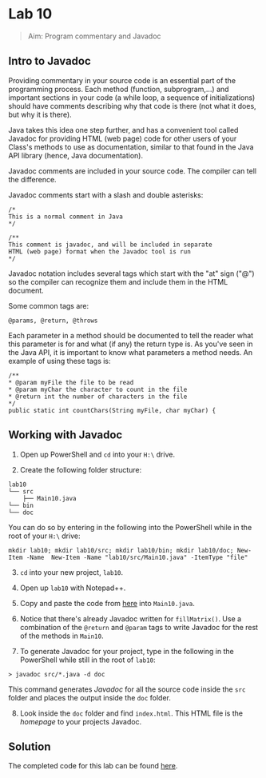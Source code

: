 # Lab 10

> Aim: Program commentary and Javadoc

## Intro to Javadoc
Providing commentary in your source code is an essential part of the programming process. Each method (function, subprogram,…) and important
sections in your code (a while loop, a sequence of initializations) should have comments
describing why that code is there (not what it does, but why it is there).

Java takes this idea one step further, and has a convenient tool called Javadoc for
providing HTML (web page) code for other users of your Class's methods to use as
documentation, similar to that found in the Java API library (hence, Java
documentation).

Javadoc comments are included in your source code. The compiler can tell the
difference.

Javadoc comments start with a slash and double asterisks:
```
/*
This is a normal comment in Java
*/

/**
This comment is javadoc, and will be included in separate
HTML (web page) format when the Javadoc tool is run
*/
```

Javadoc notation includes several tags which start with the "at" sign ("@") so the compiler
can recognize them and include them in the HTML document. 

Some common tags are:
```
@params, @return, @throws
```

Each parameter in a method should be documented to tell the reader what this parameter
is for and what (if any) the return type is. As you've seen in the Java API, it is important
to know what parameters a method needs. An example of using these tags is:
```
/**
* @param myFile the file to be read
* @param myChar the character to count in the file
* @return int the number of characters in the file
*/
public static int countChars(String myFile, char myChar) {
```

## Working with Javadoc
1. Open up PowerShell and `cd` into your `H:\` drive.

2. Create the following folder structure:
```
lab10
└── src
    ├── Main10.java
└── bin
└── doc
```
You can do so by entering in the following into the PowerShell while in the root of your `H:\` drive:
```
mkdir lab10; mkdir lab10/src; mkdir lab10/bin; mkdir lab10/doc; New-Item -Name  New-Item -Name "lab10/src/Main10.java" -ItemType "file"
```
 
3. `cd` into your new project, `lab10`.

4. Open up `lab10` with Notepad++.

5. Copy and paste the code from <a href="/Misc/TODO/Main10.java" target="_blank">here</a> into `Main10.java`.

6. Notice that there's already Javadoc written for `fillMatrix()`. Use a combination of the `@return` and `@param` tags to write Javadoc for the rest of the methods in `Main10`.

7. To generate Javadoc for your project, type in the following in the PowerShell while still in the root of `lab10`:
```
> javadoc src/*.java -d doc
```
This command generates *Javadoc* for all the source code inside the `src` folder and places the output inside the `doc` folder. 

8. Look inside the `doc` folder and find `index.html`. This HTML file is the *homepage* to your projects Javadoc.

## Solution
The completed code for this lab can be found <a href="/Misc/Solutions/Main10.java" target="_blank">here</a>.